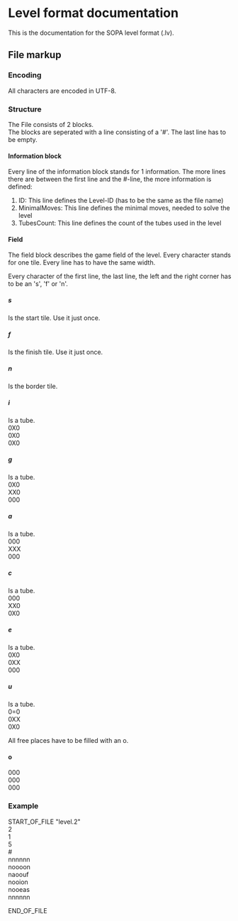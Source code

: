 # Level format documentation

This is the documentation for the SOPA level format (.lv).

## File markup
### Encoding
All characters are encoded in UTF-8.
### Structure
The File consists of 2 blocks.   
The blocks are seperated with a line consisting of a '#'.
The last line has to be empty.

#### Information block
Every line of the information block stands for 1 information.
The more lines there are between the first line and the #-line, the more information is defined:


1.  ID: This line defines the Level-ID (has to be the same as the file name)
2.  MinimalMoves: This line defines the minimal moves, needed to solve the level 
3.  TubesCount: This line defines the count of the tubes used in the level

#### Field

The field block describes the game field of the level.
Every character stands for one tile. 
Every line has to have the same width.

Every character of the first line, the last line, the left and the right corner has to be an 's', 'f' or 'n'.
##### s
Is the start tile. Use it just once.
##### f
Is the finish tile. Use it just once.
##### n
Is the border tile.

##### i
Is a tube.   
0X0   
0X0   
0X0
##### g
Is a tube.   
0X0   
XX0   
000
##### a
Is a tube.   
000   
XXX   
000
##### c
Is a tube.   
000   
XX0   
0X0
##### e
Is a tube.   
0X0   
0XX   
000
##### u
Is a tube.   
0=0   
0XX   
0X0


All free places have to be filled with an o.
#### o
000   
000   
000   
### Example
START_OF_FILE "level.2"   
2   
1   
5   
\#   
nnnnnn   
noooon   
naoouf   
nooion   
nooeas   
nnnnnn   
 
END_OF_FILE